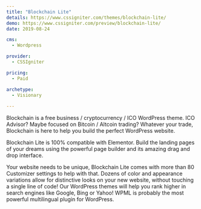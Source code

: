 ```yaml
---
title: "Blockchain Lite"
details: https://www.cssigniter.com/themes/blockchain-lite/
demo: https://www.cssigniter.com/preview/blockchain-lite/
date: 2019-08-24

cms: 
  - Wordpress

provider: 
  - CSSIgniter

pricing:
  - Paid

archetype:
  - Visionary
  
---
```


Blockchain is a free business / cryptocurrency / ICO WordPress theme. ICO Advisor? Maybe focused on Bitcoin / Altcoin trading? Whatever your trade, Blockchain is here to help you build the perfect WordPress website.

Blockchain Lite is 100% compatible with Elementor. Build the landing pages of your dreams using the powerful page builder and its amazing drag and drop interface.

Your website needs to be unique, Blockchain Lite comes with more than 80 Customizer settings to help with that. Dozens of color and appearance variations allow for distinctive looks on your new website, without touching a single line of code! Our WordPress themes will help you rank higher in search engines like Google, Bing or Yahoo! WPML is probably the most powerful multilingual plugin for WordPress.